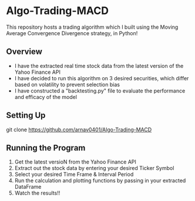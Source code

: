 # Algo-Trading-MACD
This repository hosts a trading algorithm which I built using the Moving Average Convergence Divergence strategy, in Python!

## Overview
- I have the extracted real time stock data from the latest version of the Yahoo Finance API
- I have decided to run this algorithm on 3 desired securities, which differ based on volatility to prevent selection bias
- I have constructed a "backtesting.py" file to evaluate the performance and efficacy of the model

## Setting Up
git clone https://github.com/arnav0401/Algo-Trading-MACD

## Running the Program
1. Get the latest versioN from the Yahoo Finance API
2. Extract out the stock data by entering your desired Ticker Symbol
3. Select your desired Time Frame & Interval Period
4. Run the calculation and plotting functions by passing in your extracted DataFrame
5. Watch the results!!
